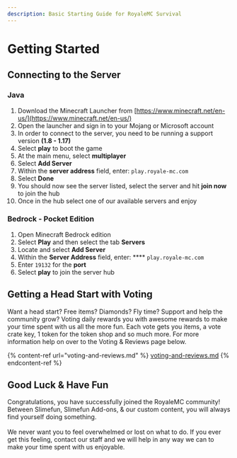 ```yaml
---
description: Basic Starting Guide for RoyaleMC Survival
---
```


# Getting Started

## Connecting to the Server&#x20;

### Java

1. Download the Minecraft Launcher from [https://www.minecraft.net/en-us/](https://www.minecraft.net/en-us/)
2. Open the launcher and sign in to your Mojang or Microsoft account
3. In order to connect to the server, you need to be running a support version **(1.8 - 1.17)**
4. Select **play** to boot the game
5. At the main menu, select **multiplayer**
6. Select **Add Server**
7. Within the **server address** field, enter:  `play.royale-mc.com`
8. Select **Done**
9. You should now see the server listed, select the server and hit **join now** to join the hub
10. Once in the hub select one of our available servers and enjoy

### Bedrock - Pocket Edition

1. Open Minecraft Bedrock edition
2. Select **Play** and then select the tab **Servers**
3. Locate and select **Add Server**
4. Within the **Server Address** field, enter: **** `play.royale-mc.com`
5. Enter `19132` for the **port**
6. Select **play** to join the server hub

## Getting a Head Start with Voting

Want a head start? Free items? Diamonds? Fly time? Support and help the community grow? Voting daily rewards you with awesome rewards to make your time spent with us all the more fun. Each vote gets you items, a vote crate key, 1 token for the token shop and so much more. For more information help on over to the Voting & Reviews page below.

{% content-ref url="voting-and-reviews.md" %}
[voting-and-reviews.md](voting-and-reviews.md)
{% endcontent-ref %}

## Good Luck & Have Fun

Congratulations, you have successfully joined the RoyaleMC community! Between Slimefun, Slimefun Add-ons, & our custom content, you will always find yourself doing something. \
\
We never want you to feel overwhelmed or lost on what to do. If you ever get this feeling, contact our staff and we will help in any way we can to make your time spent with us enjoyable. &#x20;
